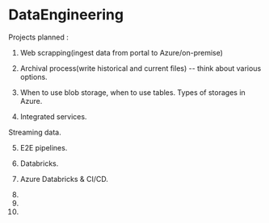 # DataEngineering

Projects planned :

1. Web scrapping(ingest data from portal to Azure/on-premise)

2. Archival process(write historical and current files) -- think about various options.

3. When to use blob storage, when to use tables. Types of storages in Azure.

4. Integrated services.

Streaming data.

5. E2E pipelines.

6. Databricks.

7. Azure Databricks & CI/CD.

8.

9.

10.
